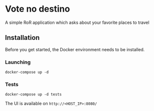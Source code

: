 # Vote no destino

A simple RoR application which asks about your favorite places to travel

## Installation

Before you get started, the Docker environment needs to be installed.

### Launching

    docker-compose up -d

### Tests

    docker-compose up -d tests

The UI is available on `http://<HOST_IP>:8080/`